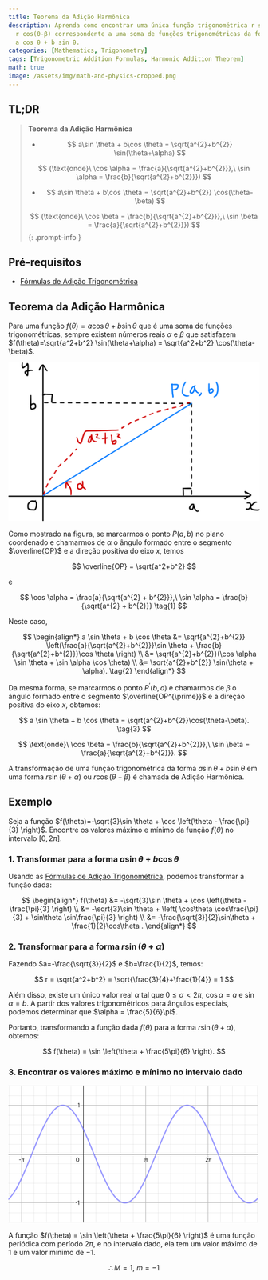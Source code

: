 ```yaml
---
title: Teorema da Adição Harmônica
description: Aprenda como encontrar uma única função trigonométrica r sin(θ+α) ou
  r cos(θ-β) correspondente a uma soma de funções trigonométricas da forma f(θ) =
  a cos θ + b sin θ.
categories: [Mathematics, Trigonometry]
tags: [Trigonometric Addition Formulas, Harmonic Addition Theorem]
math: true
image: /assets/img/math-and-physics-cropped.png
---
```

## TL;DR
> **Teorema da Adição Harmônica**
>
> - $$ a\sin \theta + b\cos \theta = \sqrt{a^{2}+b^{2}} \sin(\theta+\alpha) $$
>
> $$ (\text{onde}\ \cos \alpha = \frac{a}{\sqrt{a^{2}+b^{2}}},\ \sin \alpha = \frac{b}{\sqrt{a^{2}+b^{2}}}) $$
>
> - $$ a\sin \theta + b\cos \theta = \sqrt{a^{2}+b^{2}} \cos(\theta-\beta) $$
>
> $$ (\text{onde}\ \cos \beta = \frac{b}{\sqrt{a^{2}+b^{2}}},\ \sin \beta = \frac{a}{\sqrt{a^{2}+b^{2}}}) $$
{: .prompt-info }

## Pré-requisitos
- [Fórmulas de Adição Trigonométrica](/posts/trigonometric-addition-formulas)

## Teorema da Adição Harmônica
Para uma função $f(\theta) = a \cos \theta + b \sin \theta$ que é uma soma de funções trigonométricas, sempre existem números reais $\alpha$ e $\beta$ que satisfazem $f(\theta)=\sqrt{a^2+b^2} \sin(\theta+\alpha) = \sqrt{a^2+b^2} \cos(\theta-\beta)$.

![Derivação Geométrica do Teorema da Adição Harmônica](/assets/img/trigonometry/harmonic-addition.png)

Como mostrado na figura, se marcarmos o ponto $P(a,b)$ no plano coordenado e chamarmos de $\alpha$ o ângulo formado entre o segmento $\overline{OP}$ e a direção positiva do eixo $x$, temos

$$ \overline{OP} = \sqrt{a^2+b^2} $$

e

$$ \cos \alpha = \frac{a}{\sqrt{a^{2} + b^{2}}},\ \sin \alpha = \frac{b}{\sqrt{a^{2} + b^{2}}} \tag{1} $$

Neste caso,

$$ \begin{align*}
a \sin \theta + b \cos \theta &= \sqrt{a^{2}+b^{2}} \left(\frac{a}{\sqrt{a^{2}+b^{2}}}\sin \theta + \frac{b}{\sqrt{a^{2}+b^{2}}}\cos \theta \right) \\
&= \sqrt{a^{2}+b^{2}}(\cos \alpha \sin \theta + \sin \alpha \cos \theta) \\
&= \sqrt{a^{2}+b^{2}} \sin(\theta + \alpha). \tag{2}
\end{align*} $$

Da mesma forma, se marcarmos o ponto $P^{\prime}(b,a)$ e chamarmos de $\beta$ o ângulo formado entre o segmento $\overline{OP^{\prime}}$ e a direção positiva do eixo $x$, obtemos:

$$ a \sin \theta + b \cos \theta = \sqrt{a^{2}+b^{2}}\cos(\theta-\beta). \tag{3} $$

$$ \text{onde}\ \cos \beta = \frac{b}{\sqrt{a^{2}+b^{2}}},\ \sin \beta = \frac{a}{\sqrt{a^{2}+b^{2}}}. $$

A transformação de uma função trigonométrica da forma $a \sin \theta + b \sin \theta$ em uma forma $r\sin(\theta+\alpha)$ ou $r\cos(\theta-\beta)$ é chamada de Adição Harmônica.

## Exemplo
Seja a função $f(\theta)=-\sqrt{3}\sin \theta + \cos \left(\theta - \frac{\pi}{3} \right)$. Encontre os valores máximo e mínimo da função $f(\theta)$ no intervalo $[0, 2\pi]$.

### 1. Transformar para a forma $a\sin\theta + b\cos\theta$
Usando as [Fórmulas de Adição Trigonométrica](/posts/trigonometric-addition-formulas), podemos transformar a função dada:

$$ \begin{align*}
f(\theta) &= -\sqrt{3}\sin \theta + \cos \left(\theta - \frac{\pi}{3} \right) \\
&= -\sqrt{3}\sin \theta + \left( \cos\theta \cos\frac{\pi}{3} + \sin\theta \sin\frac{\pi}{3} \right) \\
&= -\frac{\sqrt{3}}{2}\sin\theta + \frac{1}{2}\cos\theta .
\end{align*} $$

### 2. Transformar para a forma $r\sin(\theta+\alpha)$
Fazendo $a=-\frac{\sqrt{3}}{2}$ e $b=\frac{1}{2}$, temos:

$$ r = \sqrt{a^2+b^2} = \sqrt{\frac{3}{4}+\frac{1}{4}} = 1 $$

Além disso, existe um único valor real $\alpha$ tal que $0 \leq \alpha<2\pi$, $\cos\alpha = a$ e $\sin\alpha = b$. A partir dos valores trigonométricos para ângulos especiais, podemos determinar que $\alpha = \frac{5}{6}\pi$. 

Portanto, transformando a função dada $f(\theta)$ para a forma $r\sin(\theta+\alpha)$, obtemos:

$$ f(\theta) = \sin \left(\theta + \frac{5\pi}{6} \right). $$

### 3. Encontrar os valores máximo e mínimo no intervalo dado
![Gráfico da função dada](/assets/img/trigonometry/harmonic-addition-ex-graph.png)

A função $f(\theta) = \sin \left(\theta + \frac{5\pi}{6} \right)$ é uma função periódica com período $2\pi$, e no intervalo dado, ela tem um valor máximo de $1$ e um valor mínimo de $-1$.

$$ \therefore M=1,\ m=-1$$
